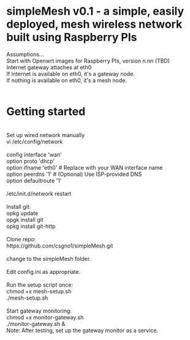 # simpleMesh v0.1 - a simple, easily deployed, mesh wireless network built using Raspberry PIs

Assumptions...<br>
Start with Openwrt images for Raspberry PIs, version n.nn (TBD)<br>
Internet gateway attaches at eth0<br>
If internet is available on eth0, it's a gateway node.<br>
If nothing is available on eth0, it's a mesh node.<br>
<br>
# Getting started<br>
<br>
Set up wired network manually<br>
  vi /etc/config/network<br>
<br>
  config interface 'wan'<br>
      option proto 'dhcp'<br>
      option ifname 'eth0'  # Replace with your WAN interface name<br>
      option peerdns '1'    # (Optional) Use ISP-provided DNS<br>
      option defaultroute '1'<br>
  <br>
  /etc/init.d/network restart<br>
<br>
Install git:<br>
    opkg update<br>
    opgk install git<br>
    opkg install git-http<br>
<br>
Clone repo:<br>
https://github.com/csgno1/simpleMesh.git<br>
<br>
change to the simpleMesh folder.<br>
<br>
Edit config.ini as appropriate.<br>
<br>
Run the setup script once:<br>
    chmod +x mesh-setup.sh<br>
    ./mesh-setup.sh<br>
<br>
Start gateway monitoring:<br>
    chmod +x monitor-gateway.sh<br>
    ./monitor-gateway.sh &<br>
Note: After testing, set up the gateway monitor as a service.<br>
<br>
